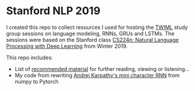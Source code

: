 # Stanford NLP 2019

I created this repo to collect resources I used for hosting the [TWIML](https://twimlai.com/) study group sessions on language modeling, RNNs, GRUs and LSTMs. The sessions were based on the Stanford class [CS224n: Natural Language Processing with Deep Learning](https://web.stanford.edu/class/archive/cs/cs224n/cs224n.1194/) from Winter 2019.

This repo includes:
- List of [recommended material](https://github.com/stefan-jo/stanford_nlp/blob/master/resources.md) for further reading, viewing or listening...
- My code from rewriting [Andrej Karpathy's mini character RNN](https://gist.github.com/karpathy/d4dee566867f8291f086) from numpy to Pytorch

